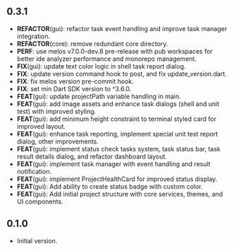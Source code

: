 ## 0.3.1

 - **REFACTOR**(gui): refactor task event handling and improve task manager integration.
 - **REFACTOR**(core): remove redundant core directory.
 - **PERF**: use melos v7.0.0-dev.8 pre-release with pub workspaces for better ide analyzer performance and monorepo management.
 - **FIX**(gui): update text color logic in shell task report dialog.
 - **FIX**: update version command hook to post, and fix update_version.dart.
 - **FIX**: fix melos version pre-commit hook.
 - **FIX**: set min Dart SDK version to ^3.6.0.
 - **FEAT**(gui): update projectPath variable handling in main.
 - **FEAT**(gui): add image assets and enhance task dialogs (shell and unit test) with improved styling.
 - **FEAT**(gui): add minimum height constraint to terminal styled card for improved layout.
 - **FEAT**(gui): enhance task reporting, implement special unit test report dialog, other improvements.
 - **FEAT**(gui): implement status check tasks system, task status bar, task result details dialog, and refactor dashboard layout.
 - **FEAT**(gui): implement task manager with event handling and result notification.
 - **FEAT**(gui): implement ProjectHealthCard for improved status display.
 - **FEAT**(gui): Add ability to create status badge with custom color.
 - **FEAT**(gui): Add initial project structure with core services, themes, and UI components.

## 0.1.0

- Initial version.
